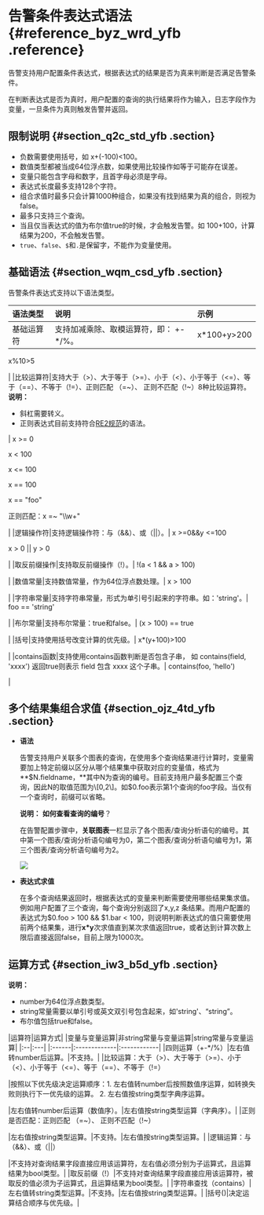 # 告警条件表达式语法 {#reference_byz_wrd_yfb .reference}

告警支持用户配置条件表达式，根据表达式的结果是否为真来判断是否满足告警条件。

在判断表达式是否为真时，用户配置的查询的执行结果将作为输入，日志字段作为变量，一旦条件为真则触发告警并返回。

## 限制说明 {#section_q2c_std_yfb .section}

-   负数需要使用括号，如 x+\(-100\)<100。
-   数值类型都被当成64位浮点数，如果使用比较操作如等于可能存在误差。
-   变量只能包含字母和数字，且首字母必须是字母。
-   表达式长度最多支持128个字符。
-   组合求值时最多只会计算1000种组合，如果没有找到结果为真的组合，则视为false。
-   最多只支持三个查询。
-   当且仅当表达式的值为布尔值true的时候，才会触发告警。如 100+100，计算结果为200，不会触发告警。
-   `true`、`false`、`$`和`.`是保留字，不能作为变量使用。

## 基础语法 {#section_wqm_csd_yfb .section}

告警条件表达式支持以下语法类型。

|语法类型|说明|示例|
|:---|:-|:-|
|基础运算符|支持加减乘除、取模运算符，即： +-\*/%。| x\*100+y\>200

 x%10\>5

 |
|比较运算符|支持大于（\>）、大于等于（\>=）、小于（<）、小于等于（<=）、等于（==）、不等于（!=）、正则匹配 （=~）、 正则不匹配（!~）8种比较运算符。**说明：** 

-   斜杠需要转义。
-   正则表达式目前支持符合[RE2规范](https://github.com/google/re2/wiki/Syntax)的语法。

| x \>= 0

 x < 100

 x <= 100

 x == 100

 x == "foo"

 正则匹配：x =~ "\\\\w+"

 |
|逻辑操作符|支持逻辑操作符：与（&&）、或（||）。| x \>=0&&y <=100

 x \> 0 || y \> 0

 |
|取反前缀操作|支持取反前缀操作（!）。| !\(a < 1 && a \> 100\)

 |
|数值常量|支持数值常量，作为64位浮点数处理。| x \> 100

 |
|字符串常量|支持字符串常量，形式为单引号引起来的字符串。如：'string'。| foo == 'string'

 |
|布尔常量|支持布尔常量：true和false。| \(x \> 100\) == true

 |
|括号|支持使用括号改变计算的优先级。| x\*\(y+100\)\>100

 |
|contains函数|支持使用contains函数判断是否包含子串， 如 contains\(field, 'xxxx'\) 返回true则表示 field 包含 xxxx 这个子串。| contains\(foo, 'hello'\)

 |

## 多个结果集组合求值 {#section_ojz_4td_yfb .section}

-   **语法**

    告警支持用户关联多个图表的查询，在使用多个查询结果进行计算时，变量需要加上特定前缀以区分从哪个结果集中获取对应的变量值，格式为**$N.fieldname，**其中N为查询的编号。目前支持用户最多配置三个查询，因此N的取值范围为\[0,2\]。如$0.foo表示第1个查询的foo字段。当仅有一个查询时，前缀可以省略。

    **说明：** **如何查看查询的编号**？

    在告警配置步骤中，**关联图表**一栏显示了各个图表/查询分析语句的编号。其中第一个图表/查询分析语句编号为0，第二个图表/查询分析语句编号为1，第三个图表/查询分析语句编号为2。

    ![](http://static-aliyun-doc.oss-cn-hangzhou.aliyuncs.com/assets/img/65186/155532295439405_zh-CN.png)

-   **表达式求值**

    在多个查询结果返回时，根据表达式的变量来判断需要使用哪些结果集求值。例如用户配置了三个查询，每个查询分别返回了x,y,z 条结果。而用户配置的表达式为$0.foo \> 100 && $1.bar < 100，则说明判断表达式的值只需要使用前两个结果集，进行**x\*y**次求值直到某次求值返回true，或者达到计算次数上限后直接返回false，目前上限为1000次。


## 运算方式 {#section_iw3_b5d_yfb .section}

**说明：** 

-   number为64位浮点数类型。
-   string常量需要以单引号或英文双引号包含起来，如'string'、“string”。
-   布尔值包括true和false。

|运算符|运算方式|
|变量与变量运算|非string常量与变量运算|string常量与变量运算|
|:--|:---|
|:------|:-------------|:------------|
|四则运算（+-\*/%）|左右值转number后运算。|不支持。|
|比较运算：大于（\>）、大于等于（\>=）、小于（<）、小于等于（<=）、等于（==）、不等于（!=）

|按照以下优先级决定运算顺序：1.  左右值转number后按照数值序运算，如转换失败则执行下一优先级的运算。
2.  左右值按string类型字典序运算。

|左右值转number后运算（数值序）。|左右值按string类型运算（字典序）。|
|正则是否匹配：正则匹配 （=~）、 正则不匹配（!~）

|左右值按string类型运算。|不支持。|左右值按string类型运算。|
|逻辑运算：与（&&）、或（||）

|不支持对查询结果字段直接应用该运算符，左右值必须分别为子运算式，且运算结果为bool类型。|
|取反前缀（!）|不支持对查询结果字段直接应用该运算符，被取反的值必须为子运算式，且运算结果为bool类型。|
|字符串查找（contains）|左右值转string类型运算。|不支持。|左右值按string类型运算。|
|括号\(\)|决定运算结合顺序与优先级。|

